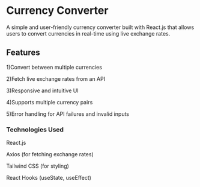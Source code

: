 <h1>Currency Converter</h1>
A simple and user-friendly currency converter built with React.js that allows users to convert currencies in real-time using live exchange rates.

<h2>Features</h2>
1)Convert between multiple currencies

2)Fetch live exchange rates from an API

3)Responsive and intuitive UI

4)Supports multiple currency pairs

5)Error handling for API failures and invalid inputs

<h3>Technologies Used</h3>
<point>React.js</point>


Axios (for fetching exchange rates)

Tailwind CSS (for styling)

React Hooks (useState, useEffect)
